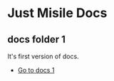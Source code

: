 # Just Misile Docs

## docs folder 1
It's first version of docs.

- [Go to docs 1](./docs%20folder%201/docs%201.md)
